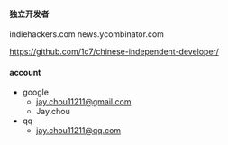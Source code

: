 #### 独立开发者
indiehackers.com
news.ycombinator.com

https://github.com/1c7/chinese-independent-developer/

#### account
- google
  - jay.chou11211@gmail.com
  - Jay.chou
- qq
  - jay.chou11211@qq.com
